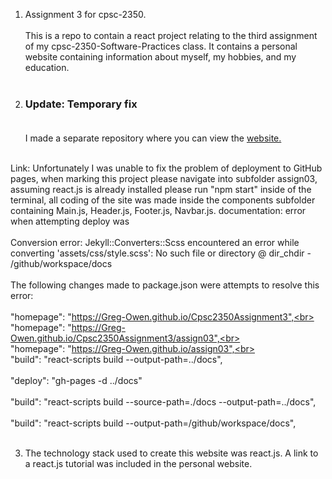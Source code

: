 1. Assignment 3 for cpsc-2350.<br></br>
This is a repo to contain a react project relating to the third assignment of my cpsc-2350-Software-Practices class. It contains a personal website containing information about myself, my hobbies, and my education.
<br></br>
2. <h3>Update: Temporary fix<br></br></h3> I made a separate repository where you can view the <a href="https://greg-owen.github.io/assign03/">website.</a><br></br>
Link: Unfortunately I was unable to fix the problem of deployment to GitHub pages, when marking this project please navigate into subfolder assign03, assuming react.js is already installed please run "npm start" inside of the terminal, all coding of the site was made inside the components subfolder containing Main.js, Header.js, Footer.js, Navbar.js.
documentation: error when attempting deploy was <br></br>Conversion error: Jekyll::Converters::Scss encountered an error while converting 'assets/css/style.scss':
                    No such file or directory @ dir_chdir - /github/workspace/docs
<br></br>
The following changes made to package.json were attempts to resolve this error:<br></br>
"homepage": "https://Greg-Owen.github.io/Cpsc2350Assignment3",<br></br>
"homepage": "https://Greg-Owen.github.io/Cpsc2350Assignment3/assign03",<br></br>
"homepage": "https://Greg-Owen.github.io/assign03",<br></br>
"build": "react-scripts build --output-path=../docs",<br></br>
"deploy": "gh-pages -d ../docs"<br></br>
"build": "react-scripts build --source-path=./docs --output-path=../docs",<br></br>
"build": "react-scripts build --output-path=/github/workspace/docs",<br></br>

3. The technology stack used to create this website was react.js. A link to a react.js tutorial was included in the personal website. 
